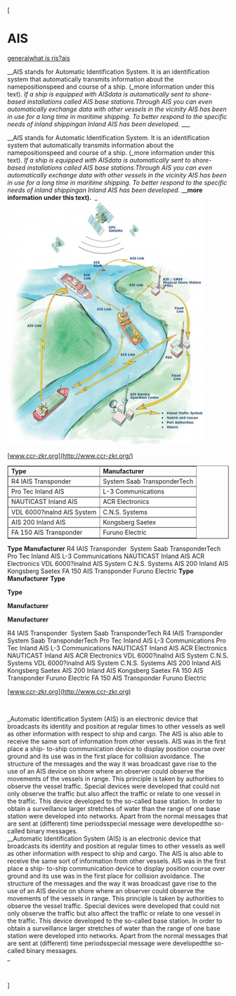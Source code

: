 [

# AIS

<a href="/general" style="text-transform:lowercase;">General</a><a href="/general/what_is_ris_" style="text-transform:lowercase;">What is RIS?</a><a href="/general/what_is_ris_/ais" style="text-transform:lowercase;">AIS</a>  
  


__AIS stands for Automatic Identification System. It is an identification system that automatically transmits information about the namepositionspeed and course of a ship. (_more information under this text).&nbsp;_If a ship is equipped with AISdata is automatically sent to shore-based installations called AIS base stations.Through AIS you can even automatically exchange data with other vessels in the vicinity AIS has been in use for a long time in maritime shipping. To better respond to the specific needs of inland shippingan Inland AIS has been developed._ ___

__AIS stands for Automatic Identification System. It is an identification system that automatically transmits information about the namepositionspeed and course of a ship. (_more information under this text).&nbsp;_If a ship is equipped with AISdata is automatically sent to shore-based installations called AIS base stations.Through AIS you can even automatically exchange data with other vessels in the vicinity AIS has been in use for a long time in maritime shipping. To better respond to the specific needs of inland shippingan Inland AIS has been developed._ ____more information under this text).&nbsp;__ _![](docs/Image/393/thumb_450x-_infrastructure.jpg)  
  
  
[www.ccr-zkr.org](http://www.ccr-zkr.org/)  
  
  
  


<table border="1" cellpadding="1" cellspacing="1" width="100%">
<tbody>
<tr>
<td><strong>Type</strong></td>
<td><strong>Manufacturer</strong></td>
</tr>
<tr>
<td>R4 IAIS Transponder&nbsp;</td>
<td>System Saab TransponderTech</td>
</tr>
<tr>
<td>Pro Tec Inland AIS</td>
<td>L-3 Communications</td>
</tr>
<tr>
<td>NAUTICAST Inland AIS</td>
<td>ACR Electronics</td>
</tr>
<tr>
<td>VDL 6000?inalnd AIS System</td>
<td>C.N.S. Systems</td>
</tr>
<tr>
<td>AIS 200 Inland AIS</td>
<td>Kongsberg Saetex</td>
</tr>
<tr>
<td>FA 150 AIS Transponder</td>
<td>Furuno Electric</td>
</tr>
</tbody>
</table>



<tbody>
<tr>
<td><strong>Type</strong></td>
<td><strong>Manufacturer</strong></td>
</tr>
<tr>
<td>R4 IAIS Transponder&nbsp;</td>
<td>System Saab TransponderTech</td>
</tr>
<tr>
<td>Pro Tec Inland AIS</td>
<td>L-3 Communications</td>
</tr>
<tr>
<td>NAUTICAST Inland AIS</td>
<td>ACR Electronics</td>
</tr>
<tr>
<td>VDL 6000?inalnd AIS System</td>
<td>C.N.S. Systems</td>
</tr>
<tr>
<td>AIS 200 Inland AIS</td>
<td>Kongsberg Saetex</td>
</tr>
<tr>
<td>FA 150 AIS Transponder</td>
<td>Furuno Electric</td>
</tr>
</tbody>



<tr>
<td><strong>Type</strong></td>
<td><strong>Manufacturer</strong></td>
</tr>



<td><strong>Type</strong></td>

__Type__

<td><strong>Manufacturer</strong></td>

__Manufacturer__

<tr>
<td>R4 IAIS Transponder&nbsp;</td>
<td>System Saab TransponderTech</td>
</tr>



<td>R4 IAIS Transponder&nbsp;</td>



<td>System Saab TransponderTech</td>



<tr>
<td>Pro Tec Inland AIS</td>
<td>L-3 Communications</td>
</tr>



<td>Pro Tec Inland AIS</td>



<td>L-3 Communications</td>



<tr>
<td>NAUTICAST Inland AIS</td>
<td>ACR Electronics</td>
</tr>



<td>NAUTICAST Inland AIS</td>



<td>ACR Electronics</td>



<tr>
<td>VDL 6000?inalnd AIS System</td>
<td>C.N.S. Systems</td>
</tr>



<td>VDL 6000?inalnd AIS System</td>



<td>C.N.S. Systems</td>



<tr>
<td>AIS 200 Inland AIS</td>
<td>Kongsberg Saetex</td>
</tr>



<td>AIS 200 Inland AIS</td>



<td>Kongsberg Saetex</td>



<tr>
<td>FA 150 AIS Transponder</td>
<td>Furuno Electric</td>
</tr>



<td>FA 150 AIS Transponder</td>



<td>Furuno Electric</td>

  
  
[www.ccr-zkr.org](http://www.ccr-zkr.org)

<br type="_moz"/>

  
<span style="color: rgb(00255); ">_Automatic Identification System (AIS) is an electronic device that broadcasts its identity and position at regular times to other vessels as well as other information with respect to ship and cargo. The AIS is also able to receive the same sort of information from other vessels. AIS was in the first place a ship- to-ship communication device to display position course over ground and its use was in the first place for collision avoidance. The structure of the messages and the way it was broadcast gave rise to the use of an AIS device on shore where an observer could observe the movements of the vessels in range. This principle is taken by authorities to observe the vessel traffic. Special devices were developed that could not only observe the traffic but also affect the traffic or relate to one vessel in the traffic. This device developed to the so-called base station. In order to obtain a surveillance larger stretches of water than the range of one base station were developed into networks. Apart from the normal messages that are sent at (different) time periodsspecial message were developedthe so-called binary messages.  
_</span>_Automatic Identification System (AIS) is an electronic device that broadcasts its identity and position at regular times to other vessels as well as other information with respect to ship and cargo. The AIS is also able to receive the same sort of information from other vessels. AIS was in the first place a ship- to-ship communication device to display position course over ground and its use was in the first place for collision avoidance. The structure of the messages and the way it was broadcast gave rise to the use of an AIS device on shore where an observer could observe the movements of the vessels in range. This principle is taken by authorities to observe the vessel traffic. Special devices were developed that could not only observe the traffic but also affect the traffic or relate to one vessel in the traffic. This device developed to the so-called base station. In order to obtain a surveillance larger stretches of water than the range of one base station were developed into networks. Apart from the normal messages that are sent at (different) time periodsspecial message were developedthe so-called binary messages.  
_  
  


<br type="_moz"/>

]